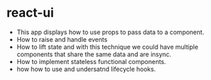 # react-ui
- This app displays how to use props to pass data to a component.
- How to raise and handle events
- How to lift state and with this technique we could have multiple components that share the same data and are insync.
- How to implement stateless functional components.
- how how to use and undersatnd lifecycle hooks.
